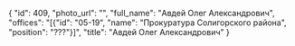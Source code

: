 {
    "id": 409,
    "photo_url": "",
    "full_name": "Авдей Олег Александрович",
    "offices": "[{\"id\": \"05-19\", \"name\": \"Прокуратура Солигорского района\", \"position\": \"???\"}]",
    "title": "Авдей Олег Александрович"
}